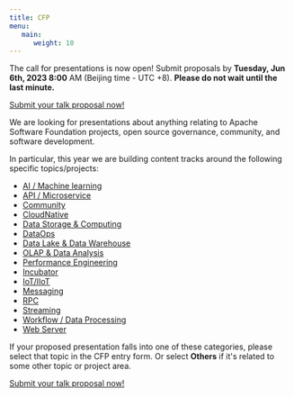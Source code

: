 ```yaml
---
title: CFP
menu:
   main:
      weight: 10
---
```


The call for presentations is now open! Submit proposals by **Tuesday, Jun 6th, 2023 8:00** AM (Beijing time - UTC +8). **Please do not wait until the last minute.**

[Submit your talk proposal now!](https://www.bagevent.com/event/speechApply/8432178)

We are looking for presentations about anything relating to Apache Software Foundation projects, open source governance, community, and software development.

In particular, this year we are building content tracks around the following specific topics/projects:

* [AI / Machine learning](tracks/ai.html)
* [API / Microservice](tracks/api.html)
* [Community](tracks/community.html)
* [CloudNative](tracks/cloudnative.html)
* [Data Storage & Computing](tracks/datastorage.html)
* [DataOps](tracks/dataops.html)
* [Data Lake & Data Warehouse](tracks/datalake.html)
* [OLAP & Data Analysis](tracks/olap.html)
* [Performance Engineering](tracks/performance.html)
* [Incubator](tracks/incubator.html)
* [IoT/IIoT](tracks/iot.html)
* [Messaging](tracks/messaging.html)
* [RPC](tracks/rpc.html)
* [Streaming](tracks/streaming.html)
* [Workflow / Data Processing](tracks/workflowdatagovernance.html)
* [Web Server](tracks/webserverandtomcat.html)

If your proposed presentation falls into one of these categories, please select that topic in the CFP entry form. Or select **Others** if it's related to some other topic or project area.

[Submit your talk proposal now!](https://www.bagevent.com/event/speechApply/8432178)
